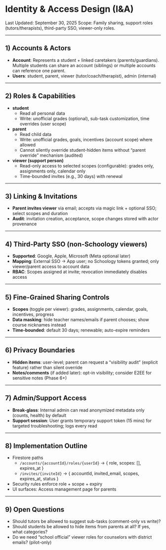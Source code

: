 # Identity & Access Design (I&A)

Last Updated: September 30, 2025
Scope: Family sharing, support roles (tutors/therapists), third-party SSO, viewer-only roles.

---

## 1) Accounts & Actors

- **Account**: Represents a student + linked caretakers (parents/guardians). Multiple students can share an account (siblings) or multiple accounts can reference one parent.
- **Users**: student, parent, viewer (tutor/coach/therapist), admin (internal)

---

## 2) Roles & Capabilities

- **student**
  - Read all personal data
  - Write: unofficial grades (optional), sub-task customization, time overrides (user scope)
- **parent**
  - Read child data
  - Write: unofficial grades, goals, incentives (account scope) where allowed
  - Cannot silently override student-hidden items without “parent override” mechanism (audited)
- **viewer (support person)**
  - Read-only access to selected scopes (configurable): grades only, assignments only, calendar only
  - Time-bounded invites (e.g., 30 days) with renewal

---

## 3) Linking & Invitations

- **Parent invites viewer** via email; accepts via magic link + optional SSO; select scopes and duration
- **Audit**: invitation creation, acceptance, scope changes stored with actor provenance

---

## 4) Third-Party SSO (non-Schoology viewers)

- **Supported**: Google, Apple, Microsoft (Meta optional later)
- **Mapping**: External SSO → App user; no Schoology tokens granted; only viewer/parent access to account data
- **RBAC**: Scopes assigned at invite; revocation immediately disables access

---

## 5) Fine-Grained Sharing Controls

- **Scopes** (toggle per viewer): grades, assignments, calendar, goals, incentives, progress
- **Data masking**: hide teacher names/emails if parent chooses; show course nicknames instead
- **Time-bounded**: default 30 days; renewable; auto-expire reminders

---

## 6) Privacy Boundaries

- **Hidden items**: user-level; parent can request a “visibility audit” (explicit feature) rather than silent override
- **Notes/comments** (if added later): opt-in visibility; consider E2EE for sensitive notes (Phase 6+)

---

## 7) Admin/Support Access

- **Break-glass**: Internal admin can read anonymized metadata only (counts, health) by default
- **Support session**: User grants temporary support token (15 mins) for targeted troubleshooting; logs every read

---

## 8) Implementation Outline

- Firestore paths
  - `/accounts/{accountId}/roles/{userId}` → { role, scopes: [], expires_at }
  - `/invites/{inviteId}` → { accountId, invited_email, scopes, expires_at, status }
- Security rules enforce role + scope + expiry
- UI surfaces: Access management page for parents

---

## 9) Open Questions

- Should tutors be allowed to suggest sub-tasks (comment-only vs write)?
- Should students be allowed to hide items from parents at all? If yes, what categories?
- Do we need “school official” viewer roles for counselors with district emails? (pilot-only)
